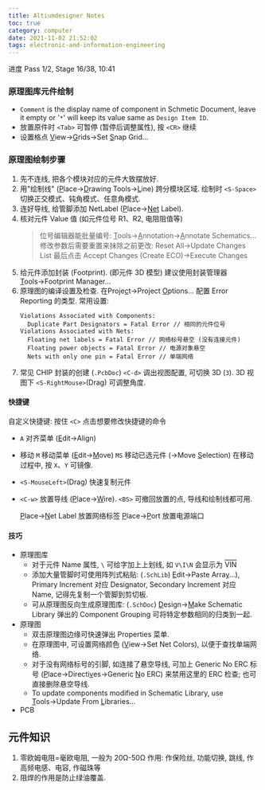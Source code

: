 ```yaml
---
title: Altiumdesigner Notes
toc: true
category: computer
date: 2021-11-02 21:52:02
tags: electronic-and-information-engineering
---
```


进度 Pass 1/2, Stage 16/38, 10:41

<!-- more -->

### 原理图库元件绘制

- `Comment` is the display name of component in Schmetic Document, leave it empty or '`*`' will keep its value same as `Design Item ID`.
- 放置原件时 `<Tab>` 可暂停 (暂停后调整属性), 按 `<CR>` 继续
- 设置格点 <u>V</u>iew&rarr;<u>G</u>rids&rarr;Set <u>S</u>nap Grid...

### 原理图绘制步骤

1. 先不连线, 把各个模块对应的元件大致摆放好.
2. 用"绘制线" (<u>P</u>lace&rarr;<u>D</u>rawing Tools&rarr;<u>L</u>ine) 跨分模块区域.
   绘制时 `<S-Space>` 切换正交模式、钝角模式、任意角模式.
3. 连好导线, 给管脚添加 NetLabel (<u>P</u>lace&rarr;<u>Net</u> Label).
4. 核对元件 Value 值 (如元件位号 R1、R2, 电阻阻值等)
   > 位号编辑器能批量编号: <u>T</u>ools&rarr;<u>A</u>nnotation&rarr;<u>A</u>nnotate Schematics...
   > 修改参数后需要重置来抹除之前更改: Reset All&rarr;Update Changes List
   > 最后点击 Accept Changes (Create ECO)&rarr;Execute Changes
5. 给元件添加封装 (Footprint). (即元件 3D 模型)
   建议使用封装管理器 <u>T</u>ools&rarr;Footprint Mana<u>g</u>er...
6. 原理图的编译设置及检查.
   在Proje<u>c</u>t&rarr;Project <u>O</u>ptions... 配置 Error Reporting 的类型.
   常用设置:
   ```plaintext
   Violations Associated with Components:
     Duplicate Part Designators = Fatal Error // 相同的元件位号
   Violations Associated with Nets:
     Floating net labels = Fatal Error // 网络标号悬空 (没有连接元件)
     Floating power objects = Fatal Error // 电源对象悬空
     Nets with only one pin = Fatal Error // 单端网络
   ```
7. 常见 CHIP 封装的创建
   (`.PcbDoc`) `<C-d>` 调出视图配置, 可切换 3D (`3`). 3D 视图下 `<S-RightMouse>`(Drag) 可调整角度.

#### 快捷键

自定义快捷键: 按住 `<C>` 点击想要修改快捷键的命令

- `A` 对齐菜单 (<u>E</u>dit&rarr;Ali<u>g</u>n)
- 移动
  `M` 移动菜单 (<u>E</u>dit&rarr;<u>M</u>ove)
  `MS` 移动已选元件 (&rarr;Move <u>S</u>election)
  在移动过程中, 按 `X`、`Y` 可镜像.
- `<S-MouseLeft>`(Drag) 快速复制元件
- `<C-w>` 放置导线 (<u>P</u>lace&rarr;<u>W</u>ire).
  `<BS>` 可撤回放置的点, 导线和绘制线都可用.

  <u>P</u>lace&rarr;<u>N</u>et Label 放置网络标签
  <u>P</u>lace&rarr;<u>P</u>ort 放置电源端口

#### 技巧

- 原理图库
  - 对于元件 Name 属性, `\` 可给字加上上划线, 如 `V\I\N` 会显示为 <span style="text-decoration:overline">VIN</span>
  - 添加大量管脚时可使用阵列式粘贴:
    (`.SchLib`) <u>E</u>dit&rarr;Paste Arra<u>y</u>...), Primary Increment 对应 Designator, Secondary Increment 对应 Name, 记得先复制一个管脚到剪切板.
  - 可从原理图反向生成原理图库: (`.SchDoc`) <u>D</u>esign&rarr;<u>M</u>ake Schematic Library
    弹出的 Component Grouping 可将特定参数相同的归类到一起.
- 原理图
  - 双击原理图边缘可快速弹出 Properties 菜单.
  - 在原理图中, 可设置网络颜色 (<u>V</u>iew&rarr;Set Net Colors), 以便于查找单端网络.
  - 对于没有网络标号的引脚, 如连接了悬空导线, 可加上 Generic No ERC 标号 (<u>P</u>lace&rarr;Directi<u>v</u>es&rarr;Generic <u>N</u>o ERC) 来禁用这里的 ERC 检查; 也可直接删除悬空导线.
  - To update components modified in Schematic Library, use <u>T</u>ools&rarr;Update From <u>L</u>ibraries...
- PCB


## 元件知识

1. 零欧姆电阻=毫欧电阻, 一般为 20&Omega;-50&Omega;
   作用: 作保险丝, 功能切换, 跳线, 作高频电感、电容, 作磁珠等
2. 阻焊的作用是防止绿油覆盖.
